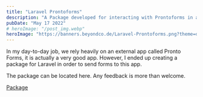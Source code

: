 ```yaml
---
title: "Laravel Prontoforms"
description: "A Package developed for interacting with Prontoforms in an easy an convinient way in Laravel"
pubDate: "May 17 2022"
# heroImage: "/post_img.webp"
heroImage: "https://banners.beyondco.de/Laravel-Prontoforms.png?theme=dark&packageManager=composer+require&packageName=omaromp2%2Flaraprontoforms&pattern=boxes&style=style_1&description=Package+for+sending+forms+to+ProntoForms&md=1&showWatermark=1&fontSize=100px&images=template"
---
```


In my day-to-day job, we rely heavily on an external app called Pronto Forms, it is actually a very good app. However, I ended up creating a package for Laravel in order to send forms to this app.

The package can be located here. Any feedback is more than welcome.

[Package](https://packagist.org/packages/omaromp2/laraprontoforms)
